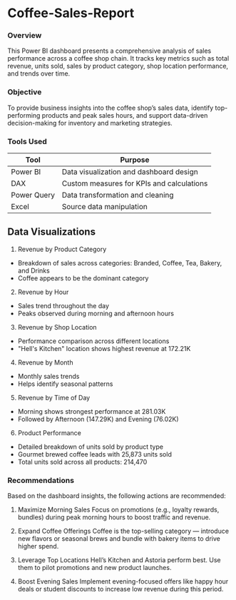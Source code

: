 # Coffee-Sales-Report

### Overview
This Power BI dashboard presents a comprehensive analysis of sales performance across a coffee shop chain. It tracks key metrics such as total revenue, units sold, sales by product category, shop location performance, and trends over time.

### Objective
To provide business insights into the coffee shop’s sales data, identify top-performing products and peak sales hours, and support data-driven decision-making for inventory and marketing strategies.

### Tools Used
| Tool            | Purpose                                   |
| --------------- | ----------------------------------------- |
| Power BI        | Data visualization and dashboard design   |
| DAX             | Custom measures for KPIs and calculations |
| Power Query     | Data transformation and cleaning          |
| Excel           | Source data manipulation                  |


## Data Visualizations

 1. Revenue by Product Category
- Breakdown of sales across categories: Branded, Coffee, Tea, Bakery, and Drinks
- Coffee appears to be the dominant category

 2. Revenue by Hour
- Sales trend throughout the day
- Peaks observed during morning and afternoon hours

 3. Revenue by Shop Location
- Performance comparison across different locations
- "Hell's Kitchen" location shows highest revenue at 172.21K

 4. Revenue by Month
- Monthly sales trends
- Helps identify seasonal patterns

 5. Revenue by Time of Day
- Morning shows strongest performance at 281.03K
- Followed by Afternoon (147.29K) and Evening (76.02K)

 6. Product Performance
- Detailed breakdown of units sold by product type
- Gourmet brewed coffee leads with 25,873 units sold
- Total units sold across all products: 214,470

### Recommendations
Based on the dashboard insights, the following actions are recommended:

 1. Maximize Morning Sales
Focus on promotions (e.g., loyalty rewards, bundles) during peak morning hours to boost traffic and revenue.

 2. Expand Coffee Offerings
Coffee is the top-selling category — introduce new flavors or seasonal brews and bundle with bakery items to drive higher spend.

 3. Leverage Top Locations
Hell’s Kitchen and Astoria perform best. Use them to pilot promotions and new product launches.

 4. Boost Evening Sales
Implement evening-focused offers like happy hour deals or student discounts to increase low revenue during this period.
